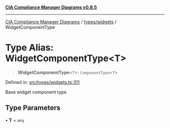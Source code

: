 [**CIA Compliance Manager Diagrams v0.8.5**](../../../README.md)

***

[CIA Compliance Manager Diagrams](../../../modules.md) / [types/widgets](../README.md) / WidgetComponentType

# Type Alias: WidgetComponentType\<T\>

> **WidgetComponentType**\<`T`\>: `ComponentType`\<`T`\>

Defined in: [src/types/widgets.ts:311](https://github.com/Hack23/cia-compliance-manager/blob/b799ef22d9067d09cc69eaeddf109ac9dcdce934/src/types/widgets.ts#L311)

Base widget component type

## Type Parameters

• **T** = `any`
